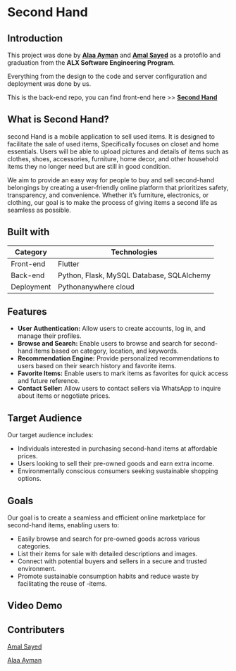 # Second Hand

## Introduction

This project was done by **[Alaa Ayman](https://github.com/AlaaAymanAbdElRaheem)** and **[Amal Sayed](https://github.com/amalsayedm)** as a protofilo and graduation from the **ALX Software Engineering Program**.

Everything from the design to the code and server configuration and deployment was done by us.

This is the back-end repo, you can find front-end here >> **[Second Hand](https://github.com/amalsayedm/secondhand)**

## What is Second Hand?

second Hand is a mobile application to sell used items. It is designed to facilitate the sale of used items, Specifically focuses on closet and home essentials. Users will be able to upload pictures and details of items such as clothes, shoes, accessories, furniture, home decor, and other household items they no longer need but are still in good condition.

We aim to provide an easy way for people to buy and sell second-hand belongings by creating a user-friendly online platform that prioritizes safety, transparency, and convenience. Whether it’s furniture, electronics, or clothing, our goal is to make the process of giving items a second life as seamless as possible.

## Built with

| Category   | Technologies                              |
| ---------- | ----------------------------------------- |
| Front-end  | Flutter                                   |
| Back-end   | Python, Flask, MySQL Database, SQLAlchemy |
| Deployment | Pythonanywhere cloud                      |

## Features

* **User Authentication:** Allow users to create accounts, log in, and manage their profiles.
* **Browse and Search:** Enable users to browse and search for second-hand items based on category, location, and keywords.
* **Recommendation Engine:** Provide personalized recommendations to users based on their search history and favorite items.
* **Favorite Items:** Enable users to mark items as favorites for quick access and future reference.
* **Contact Seller:** Allow users to contact sellers via WhatsApp to inquire about items or negotiate prices.

## Target Audience

Our target audience includes:

* Individuals interested in purchasing second-hand items at affordable prices.
* Users looking to sell their pre-owned goods and earn extra income.
* Environmentally conscious consumers seeking sustainable shopping options.

## Goals

Our goal is to create a seamless and efficient online marketplace for second-hand items, enabling users to:

* Easily browse and search for pre-owned goods across various categories.
* List their items for sale with detailed descriptions and images.
* Connect with potential buyers and sellers in a secure and trusted environment.
* Promote sustainable consumption habits and reduce waste by facilitating the reuse of -items.

## Video Demo

## Contributers

[Amal Sayed](https://github.com/amalsayedm)

[Alaa Ayman](https://github.com/AlaaAymanAbdElRaheem)
